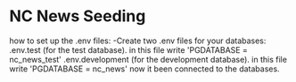 # NC News Seeding

how to set up the .env files:
-Create two .env files for your databases:
.env.test (for the test database). in this file write 'PGDATABASE = nc_news_test'
.env.development (for the development database). in this file write 'PGDATABASE = nc_news'
now it been connected to the databases.
